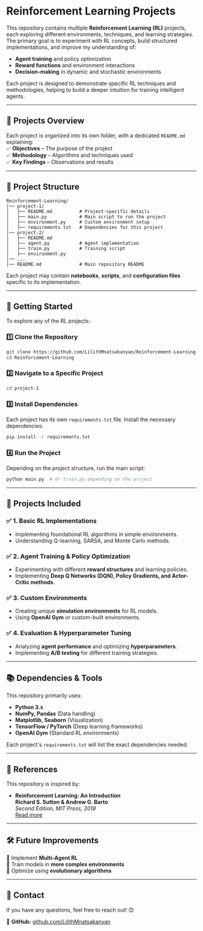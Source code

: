 # **Reinforcement Learning Projects**  

This repository contains multiple **Reinforcement Learning (RL)** projects, each exploring different environments, techniques, and learning strategies. The primary goal is to experiment with RL concepts, build structured implementations, and improve my understanding of:  

- **Agent training** and policy optimization  
- **Reward functions** and environment interactions  
- **Decision-making** in dynamic and stochastic environments  

Each project is designed to demonstrate specific RL techniques and methodologies, helping to build a deeper intuition for training intelligent agents.  

---

## **📌 Projects Overview**  

Each project is organized into its own folder, with a dedicated `README.md` explaining:  
✅ **Objectives** – The purpose of the project  
✅ **Methodology** – Algorithms and techniques used  
✅ **Key Findings** – Observations and results  

---

## **📂 Project Structure**  

```
Reinforcement-Learning/
│── project-1/
│   ├── README.md          # Project-specific details
│   ├── main.py            # Main script to run the project
│   ├── environment.py     # Custom environment setup
│   ├── requirements.txt   # Dependencies for this project
│── project-2/
│   ├── README.md
│   ├── agent.py           # Agent implementation
│   ├── train.py           # Training script
│   ├── environment.py
│── ...
│── README.md              # Main repository README
```

Each project may contain **notebooks**, **scripts**, and **configuration files** specific to its implementation.  

---

## **🚀 Getting Started**  

To explore any of the RL projects:  

### 1️⃣ **Clone the Repository**  
```sh
git clone https://github.com/LilithMnatsakanyan/Reinforcement-Learning.git  
cd Reinforcement-Learning  
```

### 2️⃣ **Navigate to a Specific Project**  
```sh
cd project-1  
```

### 3️⃣ **Install Dependencies**  
Each project has its own `requirements.txt` file. Install the necessary dependencies:  
```sh
pip install -r requirements.txt  
```

### 4️⃣ **Run the Project**  
Depending on the project structure, run the main script:  
```sh
python main.py  # Or train.py depending on the project  
```

---

## **📌 Projects Included**  

### ✅ **1. Basic RL Implementations**  
   - Implementing foundational RL algorithms in simple environments.  
   - Understanding Q-learning, SARSA, and Monte Carlo methods.  

### ✅ **2. Agent Training & Policy Optimization**  
   - Experimenting with different **reward structures** and learning policies.  
   - Implementing **Deep Q Networks (DQN), Policy Gradients, and Actor-Critic methods**.  

### ✅ **3. Custom Environments**  
   - Creating unique **simulation environments** for RL models.  
   - Using **OpenAI Gym** or custom-built environments.  

### ✅ **4. Evaluation & Hyperparameter Tuning**  
   - Analyzing **agent performance** and optimizing **hyperparameters**.  
   - Implementing **A/B testing** for different training strategies.  

---

## **📚 Dependencies & Tools**  

This repository primarily uses:  
- **Python 3.x**  
- **NumPy, Pandas** (Data handling)  
- **Matplotlib, Seaborn** (Visualization)  
- **TensorFlow / PyTorch** (Deep learning frameworks)  
- **OpenAI Gym** (Standard RL environments)  

Each project's `requirements.txt` will list the exact dependencies needed.  

---

## **📖 References**  

This repository is inspired by:  

- **Reinforcement Learning: An Introduction**  
  **Richard S. Sutton & Andrew G. Barto**  
  _Second Edition, MIT Press, 2018_  
  [Read more]([https://web.stanford.edu/class/psych209/Readings/SuttonBartoIPRLBook2ndEd.pdf])  

---

## **🛠 Future Improvements**  

🔹 Implement **Multi-Agent RL**  
🔹 Train models in **more complex environments**  
🔹 Optimize using **evolutionary algorithms**  

---

## **📩 Contact**  

If you have any questions, feel free to reach out! 😊  

🔗 **GitHub:** [github.com/LilithMnatsakanyan](https://github.com/LilithMnatsakanyan)  
